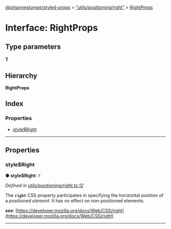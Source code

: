 [@johanneslumpe/styled-props](../README.md) > ["utils/positioning/right"](../modules/_utils_positioning_right_.md) > [RightProps](../interfaces/_utils_positioning_right_.rightprops.md)

# Interface: RightProps

## Type parameters
#### T 
## Hierarchy

**RightProps**

## Index

### Properties

* [style$Right](_utils_positioning_right_.rightprops.md#style_right)

---

## Properties

<a id="style_right"></a>

###  style$Right

**● style$Right**: *`T`*

*Defined in [utils/positioning/right.ts:12](https://github.com/johanneslumpe/styled-props/blob/8e709f1/src/utils/positioning/right.ts#L12)*

The **`right`** CSS property participates in specifying the horizontal position of a _positioned element_. It has no effect on non-positioned elements.

*__see__*: [https://developer.mozilla.org/docs/Web/CSS/right](https://developer.mozilla.org/docs/Web/CSS/right)

___

